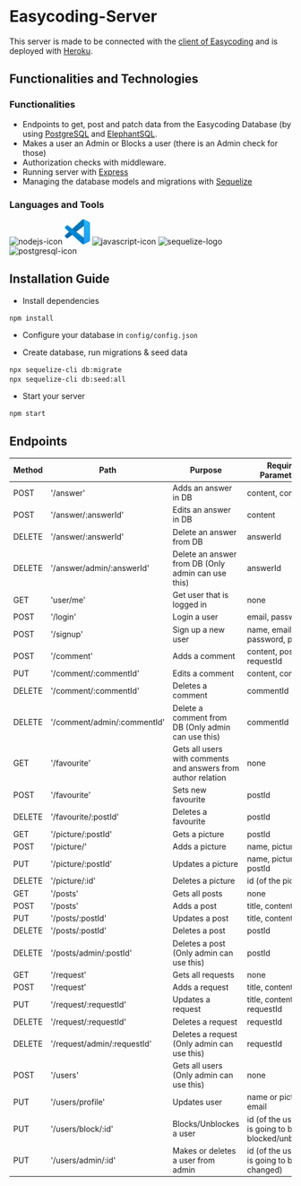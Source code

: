 # Easycoding-Server

This server is made to be connected with the [client of Easycoding](https://github.com/TSKraak/easycoding-fe) and is deployed with [Heroku](https://dashboard.heroku.com/apps).

## Functionalities and Technologies

### Functionalities

- Endpoints to get, post and patch data from the Easycoding Database (by using [PostgreSQL](https://www.postgresql.org) and [ElephantSQL](https://www.elephantsql.com).
- Makes a user an Admin or Blocks a user (there is an Admin check for those)
- Authorization checks with middleware.
- Running server with [Express](https://expressjs.com)
- Managing the database models and migrations with [Sequelize](https://sequelize.org)

### Languages and Tools

<img src="https://camo.githubusercontent.com/fd1b1f4b9f0a1f6c2dfc6a96aac5f2a8f8b5a7a4df7be1fd2eba3f116eb9b8d1/68747470733a2f2f7777772e70696b706e672e636f6d2f706e676c2f6d2f3433302d343330393634305f6a732d6c6f676f2d6e6f64656a732d6c6f676f2d636c69706172742e706e67" alt="nodejs-icon" height="45px"/> <img src="https://raw.githubusercontent.com/github/explore/80688e429a7d4ef2fca1e82350fe8e3517d3494d/topics/visual-studio-code/visual-studio-code.png" alt="vscode-icon" height="45px" /> <img src="https://camo.githubusercontent.com/72c27477f91493365e44b44306740892911721464f3f25d5b706c5deab24bfc2/68747470733a2f2f75706c6f61642e77696b696d656469612e6f72672f77696b6970656469612f636f6d6d6f6e732f7468756d622f392f39392f556e6f6666696369616c5f4a6176615363726970745f6c6f676f5f322e7376672f34383070782d556e6f6666696369616c5f4a6176615363726970745f6c6f676f5f322e7376672e706e67" alt="javascript-icon" height="45px" /> <img src="https://cdn.worldvectorlogo.com/logos/sequelize.svg" alt="sequelize-logo" height="45px" /> <img src="https://upload.wikimedia.org/wikipedia/commons/thumb/2/29/Postgresql_elephant.svg/1200px-Postgresql_elephant.svg.png" alt="postgresql-icon" height="45px" />

## Installation Guide

- Install dependencies

```
npm install
```

- Configure your database in `config/config.json`


- Create database, run migrations & seed data

```bash
npx sequelize-cli db:migrate
npx sequelize-cli db:seed:all
```

- Start your server

```
npm start
```

## Endpoints

| Method       | Path | Purpose | Required Parameteres| Auth         |
| --------- | --------- | -------- | ------------------------------- | ----|
| POST        | '/answer'   | Adds an answer in DB  | content, commentId | yes |
| POST     | '/answer/:answerId' | Edits an answer in DB  | content | yes |
| DELETE | '/answer/:answerId'  | Delete an answer from DB | answerId | yes |
| DELETE | '/answer/admin/:answerId' | Delete an answer from DB (Only admin can use this)| answerId | yes  |
| GET | 'user/me' | Get user that is logged in | none | yes |
| POST | '/login' | Login a user | email, password | no |
| POST | '/signup' | Sign up a new user | name, email, password, picture | no |
| POST | '/comment' | Adds a comment | content, postId, requestId | yes |
| PUT | '/comment/:commentId' | Edits a comment | content, commentId | yes |
| DELETE | '/comment/:commentId' | Deletes a comment | commentId | yes |
| DELETE | '/comment/admin/:commentId' | Delete a comment from DB (Only admin can use this) | commentId | yes |
| GET | '/favourite' | Gets all users with comments and answers from author relation | none | yes |
| POST | '/favourite' | Sets new favourite | postId | yes |
| DELETE | '/favourite/:postId' | Deletes a favourite | postId | yes |
| GET | '/picture/:postId' | Gets a picture | postId | yes |
| POST | '/picture/' | Adds a picture | name, picture | yes |
| PUT | '/picture/:postId' | Updates a picture | name, picture, postId | yes |
| DELETE | '/picture/:id' | Deletes a picture | id (of the picture) | yes |
| GET | '/posts' | Gets all posts | none | no |
| POST | '/posts' | Adds a post | title, content | yes |
| PUT | '/posts/:postId' | Updates a post | title, content, postId | yes |
| DELETE | '/posts/:postId' | Deletes a post | postId | yes |
| DELETE | '/posts/admin/:postId' | Deletes a post (Only admin can use this) | postId | yes |
| GET | '/request' | Gets all requests | none | no |
| POST | '/request' | Adds a request | title, content | yes |
| PUT | '/request/:requestId' | Updates a request | title, content, requestId | yes |
| DELETE | '/request/:requestId' | Deletes a request | requestId | yes |
| DELETE | '/request/admin/:requestId' | Deletes a request (Only admin can use this) | requestId | yes |
| POST | '/users' | Gets all users (Only admin can use this) | none | yes |
| PUT | '/users/profile' | Updates user | name or picture or email | yes |
| PUT | '/users/block/:id' | Blocks/Unblockes a user | id (of the user that is going to be blocked/unblocked) | yes |
| PUT | '/users/admin/:id' | Makes or deletes a user from admin | id (of the user that is going to be changed) | yes |
